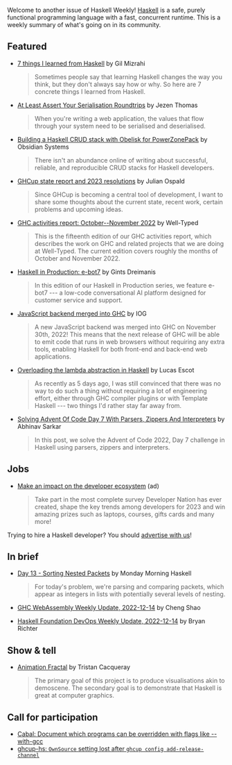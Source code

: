 Welcome to another issue of Haskell Weekly!
[Haskell](https://www.haskell.org) is a safe, purely functional programming language with a fast, concurrent runtime.
This is a weekly summary of what's going on in its community.

## Featured

- [7 things I learned from Haskell](https://gilmi.me/blog/post/2022/12/13/learned-from-haskell) by Gil Mizrahi
  > Sometimes people say that learning Haskell changes the way you think, but they don't always say how or why. So here are 7 concrete things I learned from Haskell.

- [At Least Assert Your Serialisation Roundtrips](https://jezenthomas.com/at-least-roundtrip-serialisation/) by Jezen Thomas
  > When you're writing a web application, the values that flow through your system need to be serialised and deserialised.

- [Building a Haskell CRUD stack with Obelisk for PowerZonePack](https://blog.obsidian.systems/shaping-a-crud-app-in-haskell-for-powerzonepack/) by Obsidian Systems
  > There isn't an abundance online of writing about successful, reliable, and reproducible CRUD stacks for Haskell developers.

- [GHCup state report and 2023 resolutions](https://discourse.haskell.org/t/ghcup-state-report-and-2023-resolutions/5432?u=taylorfausak) by Julian Ospald
  > Since GHCup is becoming a central tool of development, I want to share some thoughts about the current state, recent work, certain problems and upcoming ideas.

- [GHC activities report: October--November 2022](https://well-typed.com/blog/2022/12/ghc-2022-10-2022-11/) by Well-Typed
  > This is the fifteenth edition of our GHC activities report, which describes the work on GHC and related projects that we are doing at Well-Typed. The current edition covers roughly the months of October and November 2022.

- [Haskell in Production: e-bot7](https://serokell.io/blog/haskell-in-production-e-bot7) by Gints Dreimanis
  > In this edition of our Haskell in Production series, we feature e-bot7 --- a low-code conversational AI platform designed for customer service and support.

- [JavaScript backend merged into GHC](https://engineering.iog.io/2022-12-13-ghc-js-backend-merged/) by IOG
  > A new JavaScript backend was merged into GHC on November 30th, 2022! This means that the next release of GHC will be able to emit code that runs in web browsers without requiring any extra tools, enabling Haskell for both front-end and back-end web applications.

- [Overloading the lambda abstraction in Haskell](https://acatalepsie.fr/posts/overloading-lambda) by Lucas Escot
  > As recently as 5 days ago, I was still convinced that there was no way to do such a thing without requiring a lot of engineering effort, either through GHC compiler plugins or with Template Haskell --- two things I'd rather stay far away from.

- [Solving Advent Of Code Day 7 With Parsers, Zippers And Interpreters](https://notes.abhinavsarkar.net/2022/aoc-7) by Abhinav Sarkar
  > In this post, we solve the Advent of Code 2022, Day 7 challenge in Haskell using parsers, zippers and interpreters.

## Jobs

<!-- Runs on 2022-12-08, 2022-12-15, 2023-01-05 & 2022-01-12. -->
- [Make an impact on the developer ecosystem](https://developereconomics.net/?member_id=haskell) (ad)
  > Take part in the most complete survey Developer Nation has ever created, shape the key trends among developers for 2023 and win amazing prizes such as laptops, courses, gifts cards and many more!

Trying to hire a Haskell developer?
You should [advertise with us](https://haskellweekly.news/advertising.html)!

## In brief

- [Day 13 - Sorting Nested Packets](https://mmhaskell.com/blog/2022/12/13/day-13-sorting-nested-packets) by Monday Morning Haskell
  > For today's problem, we're parsing and comparing packets, which appear as integers in lists with potentially several levels of nesting.

- [GHC WebAssembly Weekly Update, 2022-12-14](https://discourse.haskell.org/t/ghc-webassembly-weekly-update-2022-12-14/5448?u=taylorfausak) by Cheng Shao

- [Haskell Foundation DevOps Weekly Update, 2022-12-14](https://discourse.haskell.org/t/haskell-foundation-devops-weekly-update-2022-12-14/5446?u=taylorfausak) by Bryan Richter

## Show & tell

- [Animation Fractal](https://gitlab.com/TristanCacqueray/animation-fractal) by Tristan Cacqueray
  > The primary goal of this project is to produce visualisations akin to demoscene.
The secondary goal is to demonstrate that Haskell is great at computer graphics.

## Call for participation

- [Cabal: Document which programs can be overridden with flags like --with-gcc](https://github.com/haskell/cabal/issues/7899)
- [ghcup-hs: `OwnSource` setting lost after `ghcup config add-release-channel`](https://github.com/haskell/ghcup-hs/issues/708)
